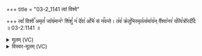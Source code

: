 +++
title = "03-2_1141 त्वां विश्वे"

+++
त्वां꣡ विश्वे꣢꣯ अमृतं꣣ जा꣡य꣢मान꣣ꣳ शि꣢शुं꣣ न꣢ दे꣣वा꣢ अ꣣भि꣡ सं न꣢꣯वन्ते। त꣢व꣣ क्र꣡तु꣢भिरमृत꣣त्व꣡मा꣢य꣣न् वै꣡श्वा꣢नर꣣ य꣢त्पि꣣त्रो꣡रदी꣢꣯दे ॥ 03-2:1141 ॥

<details><summary>मूलम् (VC)</summary>

त्वां꣡ विश्वे꣢꣯ अमृत꣣ जा꣡य꣢मान꣣ꣳ शि꣢शुं꣣ न꣢ दे꣣वा꣢ अ꣣भि꣡ सं न꣢꣯वन्ते । त꣢व꣣ क्र꣡तु꣢भिरमृत꣣त्व꣡मा꣢य꣣न्वै꣡श्वा꣢नर꣣ य꣢त्पि꣣त्रो꣡रदी꣢꣯देः ॥११४१॥
</details>

<details><summary>विस्वर-मूलम् (VC)</summary>

त्वां विश्वे अमृत जायमानꣳ शिशुं न देवा अभि सं नवन्ते । तव क्रतुभिरमृतत्वमायन्वैश्वानर यत्पित्रोरदीदेः ॥११४१॥
</details>